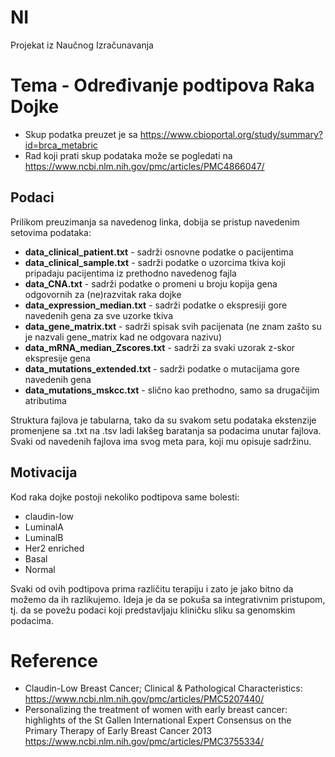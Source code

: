 # NI
Projekat iz Naučnog Izračunavanja

# Tema - Određivanje podtipova Raka Dojke

* Skup podatka preuzet je sa https://www.cbioportal.org/study/summary?id=brca_metabric
* Rad koji prati skup podataka može se pogledati na https://www.ncbi.nlm.nih.gov/pmc/articles/PMC4866047/

## Podaci
Prilikom preuzimanja sa navedenog linka, dobija se pristup navedenim setovima podataka:
* **data_clinical_patient.txt** - sadrži osnovne podatke o pacijentima
* **data_clinical_sample.txt** - sadrži podatke o uzorcima tkiva koji pripadaju pacijentima iz prethodno navedenog fajla
* **data_CNA.txt** - sadrži podatke o promeni u broju kopija gena odgovornih za (ne)razvitak raka dojke
* **data_expression_median.txt** - sadrži podatke o ekspresiji gore navedenih gena za sve uzorke tkiva
* **data_gene_matrix.txt** - sadrži spisak svih pacijenata (ne znam zašto su je nazvali gene_matrix kad ne odgovara nazivu)
* **data_mRNA_median_Zscores.txt** - sadrži za svaki uzorak z-skor ekspresije gena
* **data_mutations_extended.txt** - sadrži podatke o mutacijama gore navedenih gena
* **data_mutations_mskcc.txt** - slično kao prethodno, samo sa drugačijim atributima

Struktura fajlova je tabularna, tako da su svakom setu podataka ekstenzije promenjene sa .txt na .tsv ladi lakšeg baratanja sa podacima unutar fajlova. Svaki od navedenih fajlova ima svog meta para, koji mu opisuje sadržinu.

## Motivacija

Kod raka dojke postoji nekoliko podtipova same bolesti:
* claudin-low
* LuminalA
* LuminalB
* Her2 enriched
* Basal
* Normal

Svaki od ovih podtipova prima različitu terapiju i zato je jako bitno da možemo da ih razlikujemo. Ideja je da se pokuša sa integrativnim pristupom, tj. da se povežu podaci koji predstavljaju kliničku sliku sa genomskim podacima.

# Reference

* Claudin-Low Breast Cancer; Clinical & Pathological Characteristics: https://www.ncbi.nlm.nih.gov/pmc/articles/PMC5207440/
* Personalizing the treatment of women with early breast cancer: highlights of the St Gallen International Expert Consensus on the Primary Therapy of Early Breast Cancer 2013 https://www.ncbi.nlm.nih.gov/pmc/articles/PMC3755334/
